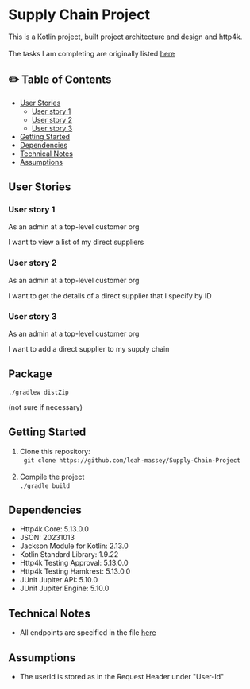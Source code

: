 # Supply Chain Project

This is a Kotlin project, built  project architecture and design and http4k. 
<br/><br/>
The tasks I am completing are originally listed [here](https://github.com/aceakash/programming-exercises/blob/main/supply_chain.md)

## ✏️ Table of Contents
- [User Stories](#user-stories)
    - [User story 1](#user-story-1)
    - [User story 2](#user-story-2)
    - [User story 3](#user-story-3)
- [Getting Started](#getting-started)
- [Dependencies](#dependencies)
- [Technical Notes](#technical-notes)
- [Assumptions](#assumptions-)

## User Stories

### User story 1

As an admin at a top-level customer org

I want to view a list of my direct suppliers

### User story 2

As an admin at a top-level customer org

I want to get the details of a direct supplier that I specify by ID

### User story 3

As an admin at a top-level customer org

I want to add a direct supplier to my supply chain

## Package
```
./gradlew distZip
```
(not sure if necessary)

## Getting Started
1. Clone this repository:<br/>
``` git clone https://github.com/leah-massey/Supply-Chain-Project```
<br/><br/>
2. Compile the project<br/>
```./gradle build```


## Dependencies
- Http4k Core: 5.13.0.0
- JSON: 20231013
- Jackson Module for Kotlin: 2.13.0
- Kotlin Standard Library: 1.9.22
- Http4k Testing Approval: 5.13.0.0
- Http4k Testing Hamkrest: 5.13.0.0
- JUnit Jupiter API: 5.10.0
- JUnit Jupiter Engine: 5.10.0




## Technical Notes
- All endpoints are specified in the file [here](src/resources/Endpoints.md)

## Assumptions 
 
- The userId is stored as in the Request Header under "User-Id"



